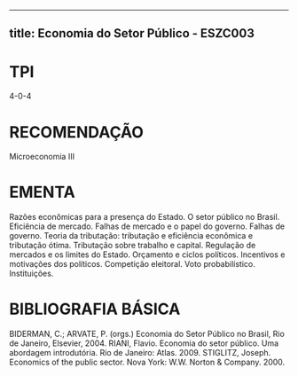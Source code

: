 
---
title: Economia do Setor Público - ESZC003 
---

# TPI

4-0-4

# RECOMENDAÇÃO

Microeconomia III

# EMENTA

Razões econômicas para a presença do Estado. O setor público no Brasil. Eficiência de mercado. Falhas de mercado e o papel do governo. Falhas de governo. Teoria da tributação: tributação e eficiência econômica e tributação ótima. Tributação sobre trabalho e capital. Regulação de mercados e os limites do Estado. Orçamento e ciclos políticos. Incentivos e motivações dos políticos. Competição eleitoral. Voto probabilístico. Instituições.

# BIBLIOGRAFIA BÁSICA

BIDERMAN, C.; ARVATE, P. (orgs.) Economia do Setor Público no Brasil, Rio de Janeiro, Elsevier, 2004.
RIANI, Flavio. Economia do setor público. Uma abordagem introdutória. Rio de Janeiro: Atlas. 2009. 
STIGLITZ, Joseph. Economics of the public sector. Nova York: W.W. Norton & Company. 2000.
        